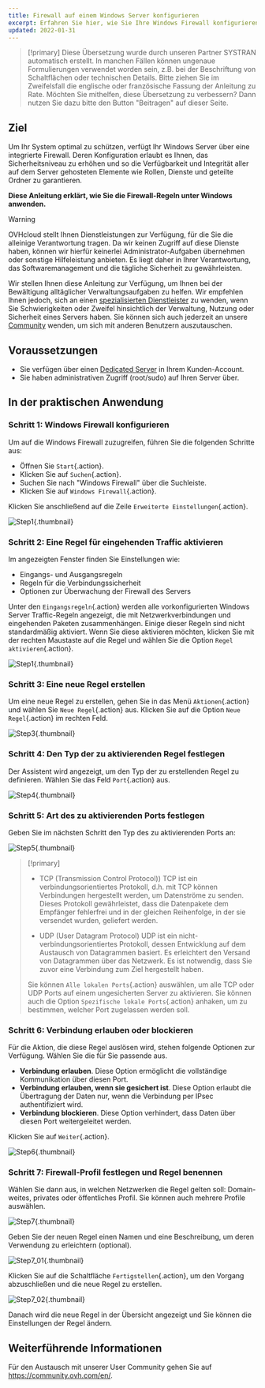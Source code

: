 ```yaml
---
title: Firewall auf einem Windows Server konfigurieren
excerpt: Erfahren Sie hier, wie Sie Ihre Windows Firewall konfigurieren
updated: 2022-01-31
---
```


> [!primary]
> Diese Übersetzung wurde durch unseren Partner SYSTRAN automatisch erstellt. In manchen Fällen können ungenaue Formulierungen verwendet worden sein, z.B. bei der Beschriftung von Schaltflächen oder technischen Details. Bitte ziehen Sie im Zweifelsfall die englische oder französische Fassung der Anleitung zu Rate. Möchten Sie mithelfen, diese Übersetzung zu verbessern? Dann nutzen Sie dazu bitte den Button "Beitragen" auf dieser Seite.
>


## Ziel

Um Ihr System optimal zu schützen, verfügt Ihr Windows Server über eine integrierte Firewall. Deren Konfiguration erlaubt es Ihnen, das Sicherheitsniveau zu erhöhen und so die Verfügbarkeit und Integrität aller auf dem Server gehosteten Elemente wie Rollen, Dienste und geteilte Ordner zu garantieren.

**Diese Anleitung erklärt, wie Sie die Firewall-Regeln unter Windows anwenden.**

> [!warning]
> OVHcloud stellt Ihnen Dienstleistungen zur Verfügung, für die Sie die alleinige Verantwortung tragen. Da wir keinen Zugriff auf diese Dienste haben, können wir hierfür keinerlei Administrator-Aufgaben übernehmen oder sonstige Hilfeleistung anbieten. Es liegt daher in Ihrer Verantwortung, das Softwaremanagement und die tägliche Sicherheit zu gewährleisten.
>
> Wir stellen Ihnen diese Anleitung zur Verfügung, um Ihnen bei der Bewältigung alltäglicher Verwaltungsaufgaben zu helfen. Wir empfehlen Ihnen jedoch, sich an einen [spezialisierten Dienstleister](https://partner.ovhcloud.com/de/directory/) zu wenden, wenn Sie Schwierigkeiten oder Zweifel hinsichtlich der Verwaltung, Nutzung oder Sicherheit eines Servers haben. Sie können sich auch jederzeit an unsere [Community](https://community.ovh.com/en/) wenden, um sich mit anderen Benutzern auszutauschen.
>


## Voraussetzungen

- Sie verfügen über einen [Dedicated Server](https://www.ovhcloud.com/de/bare-metal/) in Ihrem Kunden-Account.
- Sie haben administrativen Zugriff (root/sudo) auf Ihren Server über. 

## In der praktischen Anwendung

### Schritt 1: Windows Firewall konfigurieren

Um auf die Windows Firewall zuzugreifen, führen Sie die folgenden Schritte aus:

- Öffnen Sie `Start`{.action}.
- Klicken Sie auf `Suchen`{.action}.
- Suchen Sie nach "Windows Firewall" über die Suchleiste.
- Klicken Sie auf `Windows Firewall`{.action}.

Klicken Sie anschließend auf die Zeile `Erweiterte Einstellungen`{.action}.

![Step1](images/step1.PNG){.thumbnail}

### Schritt 2: Eine Regel für eingehenden Traffic aktivieren

Im angezeigten Fenster finden Sie Einstellungen wie:

- Eingangs- und Ausgangsregeln
- Regeln für die Verbindungssicherheit
- Optionen zur Überwachung der Firewall des Servers

Unter den `Eingangsregeln`{.action} werden alle vorkonfigurierten Windows Server Traffic-Regeln angezeigt, die mit Netzwerkverbindungen und eingehenden Paketen zusammenhängen. Einige dieser Regeln sind nicht standardmäßig aktiviert. Wenn Sie diese aktivieren möchten, klicken Sie mit der rechten Maustaste auf die Regel und wählen Sie die Option `Regel aktivieren`{.action}.

![Step1](images/step2.PNG){.thumbnail}

### Schritt 3: Eine neue Regel erstellen 

Um eine neue Regel zu erstellen, gehen Sie in das Menü `Aktionen`{.action} und wählen Sie `Neue Regel`{.action} aus.
Klicken Sie auf die Option `Neue Regel`{.action} im rechten Feld.

![Step3](images/step3.PNG){.thumbnail}

### Schritt 4: Den Typ der zu aktivierenden Regel festlegen

Der Assistent wird angezeigt, um den Typ der zu erstellenden Regel zu definieren. Wählen Sie das Feld `Port`{.action} aus.

![Step4](images/step4.PNG){.thumbnail}

### Schritt 5: Art des zu aktivierenden Ports festlegen

Geben Sie im nächsten Schritt den Typ des zu aktivierenden Ports an:

![Step5](images/step5.PNG){.thumbnail}

> [!primary]
>
>- TCP (Transmission Control Protocol))
>TCP ist ein verbindungsorientiertes Protokoll, d.h. mit TCP können Verbindungen hergestellt werden, um Datenströme zu senden. Dieses Protokoll gewährleistet, dass die Datenpakete dem Empfänger fehlerfrei und in der gleichen Reihenfolge, in der sie versendet wurden, geliefert werden.
>
>- UDP (User Datagram Protocol)
>UDP ist ein nicht-verbindungsorientiertes Protokoll, dessen Entwicklung auf dem Austausch von Datagrammen basiert. Es erleichtert den Versand von Datagrammen über das Netzwerk. Es ist notwendig, dass Sie zuvor eine Verbindung zum Ziel hergestellt haben.
>
>Sie können `Alle lokalen Ports`{.action} auswählen, um alle TCP oder UDP Ports auf einem ungesicherten Server zu aktivieren. Sie können auch die Option `Spezifische lokale Ports`{.action} anhaken, um zu bestimmen, welcher Port zugelassen werden soll. 
>

### Schritt 6: Verbindung erlauben oder blockieren

Für die Aktion, die diese Regel auslösen wird, stehen folgende Optionen zur Verfügung. Wählen Sie die für Sie passende aus.

- **Verbindung erlauben**. Diese Option ermöglicht die vollständige Kommunikation über diesen Port.
- **Verbindung erlauben, wenn sie gesichert ist**. Diese Option erlaubt die Übertragung der Daten nur, wenn die Verbindung per IPsec authentifiziert wird.
- **Verbindung blockieren**. Diese Option verhindert, dass Daten über diesen Port weitergeleitet werden.

Klicken Sie auf `Weiter`{.action}. 

![Step6](images/step6.PNG){.thumbnail}

### Schritt 7: Firewall-Profil festlegen und Regel benennen 

Wählen Sie dann aus, in welchen Netzwerken die Regel gelten soll: Domain-weites, privates oder öffentliches Profil.
Sie können auch mehrere Profile auswählen.

![Step7](images/step7.PNG){.thumbnail}

Geben Sie der neuen Regel einen Namen und eine Beschreibung, um deren Verwendung zu erleichtern (optional).

![Step7_01](images/step7-01.PNG){.thumbnail}

Klicken Sie auf die Schaltfläche `Fertigstellen`{.action}, um den Vorgang abzuschließen und die neue Regel zu erstellen.

![Step7_02](images/step7_02.PNG){.thumbnail}

Danach wird die neue Regel in der Übersicht angezeigt und Sie können die Einstellungen der Regel ändern.

## Weiterführende Informationen

Für den Austausch mit unserer User Community gehen Sie auf <https://community.ovh.com/en/>.
